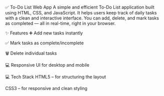 ✅ To-Do List Web App
A simple and efficient To-Do List application built using HTML, CSS, and JavaScript. It helps users keep track of daily tasks with a clean and interactive interface. You can add, delete, and mark tasks as completed — all in real-time, right in your browser.

✨ Features
➕ Add new tasks instantly

✅ Mark tasks as complete/incomplete

🗑️ Delete individual tasks

💻 Responsive UI for desktop and mobile

💻 Tech Stack
HTML5 – for structuring the layout

CSS3 – for responsive and clean styling
